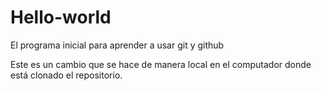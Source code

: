﻿# Hello-world
El programa inicial para aprender a usar git y github

Este es un cambio que se hace de manera local en el computador donde está clonado el repositorio.